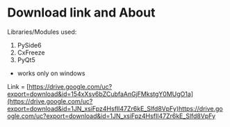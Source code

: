 # Download link and About

Libraries/Modules used:
1. PySide6
2. CxFreeze
3. PyQt5

* works only on windows 

Link = [https://drive.google.com/uc?export=download&id=154xXsv6bZCubfaAnGjFMkstgY0MUgO1a](https://drive.google.com/uc?export=download&id=1JN_xsiFpz4HsfIl47Zr6kE_Slfd8VpFy)https://drive.google.com/uc?export=download&id=1JN_xsiFpz4HsfIl47Zr6kE_Slfd8VpFy

